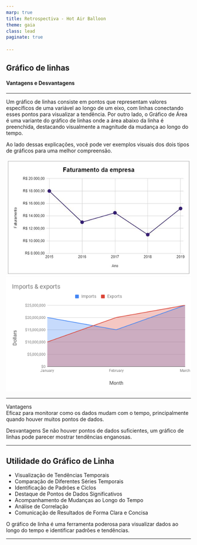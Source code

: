 ```yaml
---
marp: true
title: Retrospectiva - Hot Air Balloon
theme: gaia
class: lead
paginate: true

---
```

<!-- _class: lead gaia -->
## Gráfico de linhas
#### **Vantagens e Desvantagens**


---
<!-- _class: left -->
<style scoped>section { font-size: 25px; }</style>

Um gráfico de linhas consiste em pontos que representam valores específicos de uma variável ao longo de um eixo, com linhas conectando esses pontos para visualizar a tendência. Por outro lado, o Gráfico de Área é uma variante do gráfico de linhas onde a área abaixo da linha é preenchida, destacando visualmente a magnitude da mudança ao longo do tempo.

Ao lado dessas explicações, você pode ver exemplos visuais dos dois tipos de gráficos para uma melhor compreensão.

![contain bg vertical right:50%](<2e10cdca310e5ff1c413da07dee0000e.jpg>)
![contain bg vertical right:50%](<unnamed.png>)

---

Vantagens	
Eficaz para monitorar como os dados mudam com o tempo, principalmente quando houver muitos pontos de dados.

Desvantagens
Se não houver pontos de dados suficientes, um gráfico de linhas pode parecer mostrar tendências enganosas.

---
## Utilidade do Gráfico de Linha

- Visualização de Tendências Temporais
- Comparação de Diferentes Séries Temporais
- Identificação de Padrões e Ciclos
- Destaque de Pontos de Dados Significativos
- Acompanhamento de Mudanças ao Longo do Tempo
- Análise de Correlação
- Comunicação de Resultados de Forma Clara e Concisa

O gráfico de linha é uma ferramenta poderosa para visualizar dados ao longo do tempo e identificar padrões e tendências.

---